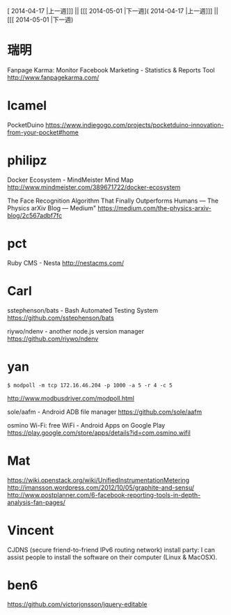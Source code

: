 [ 2014-04-17 |上一週]]] || [[[ 2014-05-01 |下一週]( 2014-04-17 |上一週]]] || [[[ 2014-05-01 |下一週)



# 瑞明

Fanpage Karma: Monitor Facebook Marketing - Statistics & Reports Tool
<http://www.fanpagekarma.com/>  

# lcamel

PocketDuino
<https://www.indiegogo.com/projects/pocketduino-innovation-from-your-pocket#home>  

# philipz

Docker Ecosystem - MindMeister Mind Map
<http://www.mindmeister.com/389671722/docker-ecosystem>  

The Face Recognition Algorithm That Finally Outperforms Humans — The Physics arXiv Blog — Medium" <https://medium.com/the-physics-arxiv-blog/2c567adbf7fc>  

# pct

Ruby CMS - Nesta
<http://nestacms.com/>  

# Carl

sstephenson/bats - Bash Automated Testing System
<https://github.com/sstephenson/bats>  

riywo/ndenv - another node.js version manager
<https://github.com/riywo/ndenv>  

# yan



    $ modpoll -m tcp 172.16.46.204 -p 1000 -a 5 -r 4 -c 5


<http://www.modbusdriver.com/modpoll.html>  

sole/aafm - Android ADB file manager
<https://github.com/sole/aafm>  

osmino Wi-Fi: free WiFi - Android Apps on Google Play
<https://play.google.com/store/apps/details?id=com.osmino.wifil>  

# Mat

<https://wiki.openstack.org/wiki/UnifiedInstrumentationMetering>  
<http://imansson.wordpress.com/2012/10/05/graphite-and-sensu/>  
<http://www.postplanner.com/6-facebook-reporting-tools-in-depth-analysis-fan-pages/>  

# Vincent

CJDNS (secure friend-to-friend IPv6 routing network) install party: I can assist people to install the software on their computer (Linux & MacOSX).

# ben6


<https://github.com/victorjonsson/jquery-editable>  